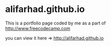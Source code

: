# alifarhad.github.io
This is a portfolio page coded by me as a part of http://www.freecodecamp.com


you can view it here =>  http://alifarhad.github.io
